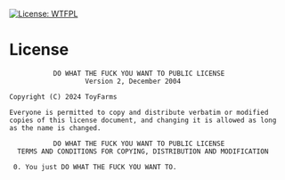 [![License: WTFPL](https://img.shields.io/badge/License-WTFPL-brightgreen.svg)](http://www.wtfpl.net/about/)

# License

```
           DO WHAT THE FUCK YOU WANT TO PUBLIC LICENSE
                   Version 2, December 2004

Copyright (C) 2024 ToyFarms

Everyone is permitted to copy and distribute verbatim or modified
copies of this license document, and changing it is allowed as long
as the name is changed.

           DO WHAT THE FUCK YOU WANT TO PUBLIC LICENSE
  TERMS AND CONDITIONS FOR COPYING, DISTRIBUTION AND MODIFICATION

 0. You just DO WHAT THE FUCK YOU WANT TO.
```
